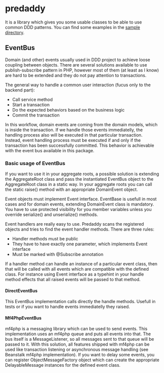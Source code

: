 predaddy
========

It is a library which gives you some usable classes to be able to use common DDD patterns.
You can find some examples in the [sample directory](https://github.com/szjani/predaddy/tree/master/sample).

EventBus
--------

Domain (and other) events usually used in DDD project to achieve loose coupling between objects. There are several solutions
available to use publish-subscribe pattern in PHP, however most of them (at least as I know) are hard to be extended and
they do not pay attention to transactions.

The general way to handle a common user interaction (fucus only to the backend part):

* Call service method
* Start a transaction
* Do the expected behaviors based on the business logic
* Commit the transaction

In this workflow, domain events are coming from the domain models, which is inside the transaction. If we handle those events
immediatelly, the handling process also will be executed in that particular transaction. Instead, event handling process
must be executed if and only if the transaction has been successfully committed. This behavior is achievable with the event bus
available in this package.

### Basic usage of EventBus

If you want to use it in your aggregate roots, a possible solution is extending the AggregateRoot class and pass the
instantiated EventBus object to the AggregateRoot class in a static way. In your aggregate roots you can call the static raise() method
with an appropriate DomainEvent object.

Event objects must implement Event interface. EventBase is usefull in most cases and for domain events, extending DomainEvent
class is mandatory. You have to use protected visibility for you member variables unless you override serialize() and unserialize()
methods.

Event handlers are really easy to use. Predaddy scans the registered objects and tries to find the event handler methods.
There are three rules:

* Handler methods must be public
* They have to have exactly one parameter, which implements Event interface
* Must be marked with @Subscribe annotation

If a handler method can handle an instance of a particular event class, then that will be called with all events which
are compatible with the defined class. For instance using Event interface as a typehint in your handle method effects that all raised events will be passed to that method.

#### DirectEventBus

This EventBus implementation calls directly the handle methods. Usefull in tests or if you want to handle events immediatelly they raised.

#### Mf4PhpEventBus

mf4php is a messaging library which can be used to send events. This implementation uses an mf4php queue and puts all
events into that. The bus itself is a MessageListener, so all messages sent to that queue will be passed to it. With this
solution, all features shipped with mf4php can be used like transaction listening or asynchronous message handling
(see Beanstalk mf4php implementation). If you want to delay some events, you can register ObjectMessageFactory object
which can create the appropriate DelayableMessage instances for the defined event class.
